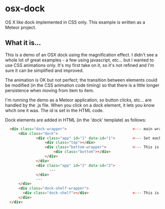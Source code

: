 # osx-dock
OS X like dock implemented in CSS only. This example is written as a Meteor project.

## What it is...
This is a demo of an OSX dock using the magnification effect. I didn't see a whole lot of great examples - a few using javascript, etc... but I wanted to use CSS animations only. It's my first take on it, so it's not refined and I'm sure it can be simplified and improved.

The animation is OK but not perfect; the transition between elements could be modified (in the CSS animation code timing) so that there is a little longer persistence when moving from item to item.

I'm running the demo as a Meteor application, so button clicks, etc... are handled by the .js file. When you click on a dock element, it lets you know whch one it was. The id is set in the HTML code.

Dock elements are added in HTML (in the 'dock' template) as follows:

```HTML
  <div class="dock-wrapper">                              <--- main wrapper for dock (top and bottom)
      <div class="dock">
              <div class="app" id="1" data-id="1">        <--- Set each element id and data-id
                  <div class="top"></div>
                  <div class="bottom-wrapper">            <--- This is the dock item reflection
                      <div class="bottom"></div>
                  </div>
              </div>
              <div class="app" id="2" data-id="2">
                    ---
              </div>
              ---
      </div>
      <div class="dock-shelf-wrapper">
        <div class="dock-shelf"></div>                    <--- This is the shelf that everything sits on
      </div>
  </div>
  ```
